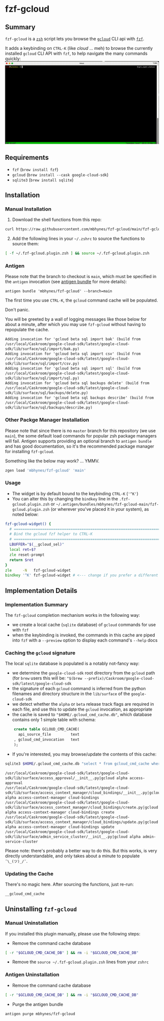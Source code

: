 # fzf-gcloud

## Summary
`fzf-gcloud` is a [`zsh`](https://en.wikipedia.org/wiki/Z_shell) script lets you browse the [`gcloud`](https://cloud.google.com/sdk/gcloud/) CLI api with [`fzf`](https://github.com/junegunn/fzf).

It adds a keybinding on `CTRL-K` (like *cloud* ... meh) to browse the currently installed `gcloud` CLI API with `fzf`, to help navigate the many commands quickly:
![Usage preview](usage_preview.gif)

## Requirements
- `fzf` (`brew install fzf`)
- `gcloud` (`brew install --cask google-cloud-sdk`)
- `sqlite3` (`brew install sqlite`)

## Installation

### Manual Installation
1. Download the shell functions from this repo:
```zsh
curl https://raw.githubusercontent.com/mbhynes/fzf-gcloud/main/fzf-gcloud.plugin.zsh > $HOME/.fzf-gcloud.plugin.zsh
```
2. Add the following lines in your `~/.zshrc` to source the functions to source them:
```zsh
[ -f ~/.fzf-gcloud.plugin.zsh ] && source ~/.fzf-gcloud.plugin.zsh
```
### Antigen
Please note that the branch to checkout is `main`, which must be specified in the `antigen` invocation (see [antigen bundle](https://github.com/zsh-users/antigen/wiki/Commands#antigen-bundle) for more details):
```
antigen bundle 'mbhynes/fzf-gcloud' --branch=main
```
The first time you use `CTRL-K`, the `gcloud` command cache will be populated. 

Don't panic. 

You will be greeted by a wall of logging messages like those below for about a minute, after which you may use `fzf-gcloud` without having to repopulate the cache.
```
Adding invocation for 'gcloud beta sql import bak' (build from /usr/local/Caskroom/google-cloud-sdk/latest/google-cloud-sdk/lib/surface/sql/import/bak.py)
Adding invocation for 'gcloud beta sql import csv' (build from /usr/local/Caskroom/google-cloud-sdk/latest/google-cloud-sdk/lib/surface/sql/import/csv.py)
Adding invocation for 'gcloud beta sql import sql' (build from /usr/local/Caskroom/google-cloud-sdk/latest/google-cloud-sdk/lib/surface/sql/import/sql.py)
Adding invocation for 'gcloud beta sql backups delete' (build from /usr/local/Caskroom/google-cloud-sdk/latest/google-cloud-sdk/lib/surface/sql/backups/delete.py)
Adding invocation for 'gcloud beta sql backups describe' (build from /usr/local/Caskroom/google-cloud-sdk/latest/google-cloud-sdk/lib/surface/sql/backups/describe.py)
```

### Other Packge Manager Installation
Please note that since there is no `master` branch for this repository (we use `main`), the some default load commands for popular zsh package managers will fail. Antigen supports providing an optional branch to `antigen bundle` and has good documentation, so it's the recommended package manager for installing `fzf-gcloud`.

Something like the below may work? ... YMMV.
```zsh
zgen load 'mbhynes/fzf-gcloud' 'main'
```

### Usage
- The widget is by default bound to the keybinding `CTRL-K` (`'^K'`)
- You can alter this by changing the `bindkey` line in the `.fzf-gcloud.plugin.zsh` or `~/.antigen/bundles/mbhynes/fzf-gcloud-main/fzf-gcloud.plugin.zsh` (or wherever you've placed it in your system), as noted below:

```zsh
fzf-gcloud-widget() {
  # ==========================================================================
  # Bind the gcloud fzf helper to CTRL-K
  # ==========================================================================
  LBUFFER="$(__gcloud_sel)"
  local ret=$?
  zle reset-prompt
  return $ret
}
zle     -N   fzf-gcloud-widget
bindkey '^K' fzf-gcloud-widget # <--- change if you prefer a different keybinding
```

## Implementation Details

### Implementation Summary
The `fzf-gcloud` completion mechanism works in the following way:
- we create a local cache (`sqlite` database) of `gcloud` commands for use with `fzf`
- when the keybinding is invoked, the commands in this cache are piped into `fzf` with a `--preview` option to display each command's `--help` docs

### Caching the `gcloud` signature
The local `sqlite` database is populated is a notably not-fancy way:
- we determine the `google-cloud-sdk` root directory from the `gcloud` path (for `brew` users this will be: `"$(brew --prefix)/Caskroom/google-cloud-sdk/latest/google-cloud-sdk`
- the signature of each `gcloud` command is inferred from the python filenames and directory structure in the `lib/surface` of the `google-cloud-sdk`
- we detect whether the `alpha` or `beta` release track flags are required in each file, and use this to update the `gcloud` invocation, as appropriate
- the cache is saved to `"$HOME/.gcloud_cmd_cache.db"`, which database contains only 1 simple table with schema:
```sql
    create table GCLOUD_CMD_CACHE(
      api_source_file         text
    , gcloud_cmd_invocation   text
    );
```
- If you're interested, you may browse/update the contents of this cache:
```bash
sqlite3 $HOME/.gcloud_cmd_cache.db "select * from gcloud_cmd_cache where gcloud_cmd_invocation like '%alpha%' order by api_source_file limit 5;"
```
```
/usr/local/Caskroom/google-cloud-sdk/latest/google-cloud-sdk/lib/surface/access_approval/__init__.py|gcloud alpha access-approval
/usr/local/Caskroom/google-cloud-sdk/latest/google-cloud-sdk/lib/surface/access_context_manager/cloud_bindings/__init__.py|gcloud alpha access-context-manager cloud-bindings
/usr/local/Caskroom/google-cloud-sdk/latest/google-cloud-sdk/lib/surface/access_context_manager/cloud_bindings/create.py|gcloud alpha access-context-manager cloud-bindings create
/usr/local/Caskroom/google-cloud-sdk/latest/google-cloud-sdk/lib/surface/access_context_manager/cloud_bindings/update.py|gcloud alpha access-context-manager cloud-bindings update
/usr/local/Caskroom/google-cloud-sdk/latest/google-cloud-sdk/lib/surface/admin_service_cluster/__init__.py|gcloud alpha admin-service-cluster
```

Please note: there's probably a better way to do this. But this works, is very directly understandable, and only takes about a minute to populate `¯\_(ツ)_/¯`.

### Updating the Cache
There's no magic here. After sourcing the functions, just re-run:
```zsh
__gcloud_cmd_cache
```

## Uninstalling `fzf-gcloud`

### Manual Uninstallation
If you installed this plugin manually, please use the following steps:
- Remove the command cache database
```bash
[ -r "$GCLOUD_CMD_CACHE_DB" ] && rm -i "$GCLOUD_CMD_CACHE_DB"
```
- Remove the `source ~/.fzf-gcloud.plugin.zsh` lines from your `zshrc`

### Antigen Uninstallation
- Remove the command cache database
```bash
[ -r "$GCLOUD_CMD_CACHE_DB" ] && rm -i "$GCLOUD_CMD_CACHE_DB"
```
- Purge the antigen bundle
```zsh
antigen purge mbhynes/fzf-gcloud
```

